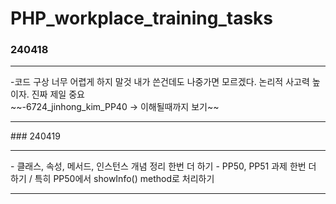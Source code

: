 # PHP_workplace_training_tasks<br>

### 240418
<hr>
-코드 구상 너무 어렵게 하지 말것 내가 쓴건데도 나중가면 모르겠다. 논리적 사고력 높이자. 진짜 제일 중요 <br>
~~-6724_jinhong_kim_PP40  -> 이해될때까지 보기~~ <br>
<hr>
### 240419
<hr>
- 클래스, 속성, 메서드, 인스턴스 개념 정리 한번 더 하기
- PP50, PP51 과제 한번 더 하기 / 특히 PP50에서 showInfo() method로 처리하기 
<hr>
